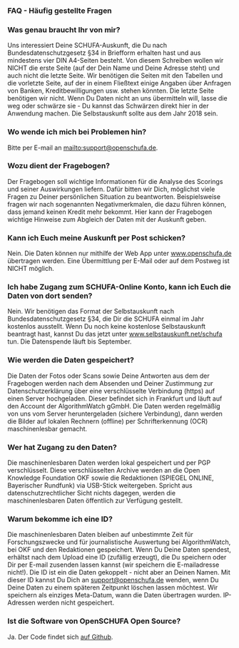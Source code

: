 ### FAQ - Häufig gestellte Fragen

### Was genau braucht Ihr von mir?

Uns interessiert Deine SCHUFA-Auskunft, die Du nach Bundesdatenschutzgesetz §34 in Briefform erhalten hast und aus mindestens vier DIN A4-Seiten besteht. Von diesem Schreiben wollen wir NICHT die erste Seite (auf der Dein Name und Deine Adresse steht) und auch nicht die letzte Seite. Wir benötigen die Seiten mit den Tabellen und die vorletzte Seite, auf der in einem Fließtext einige Angaben über Anfragen von Banken, Kreditbewilligungen usw. stehen könnten. Die letzte Seite benötigen wir nicht. Wenn Du Daten nicht an uns übermitteln will, lasse die weg oder schwärze sie - Du kannst das Schwärzen direkt hier in der Anwendung machen. Die Selbstauskunft sollte aus dem Jahr 2018 sein.

### Wo wende ich mich bei Problemen hin?

Bitte per E-mail an <mailto:support@openschufa.de>.

### Wozu dient der Fragebogen?

Der Fragebogen soll wichtige Informationen für die Analyse des Scorings und seiner Auswirkungen liefern. Dafür bitten wir Dich, möglichst viele Fragen zu Deiner persönlichen Situation zu beantworten. Beispielsweise fragen wir nach sogenannten Negativmerkmalen, die dazu führen können, dass jemand keinen Kredit mehr bekommt. Hier kann der Fragebogen wichtige Hinweise zum Abgleich der Daten mit der Auskunft geben.

### Kann ich Euch meine Auskunft per Post schicken?

Nein. Die Daten können nur mithilfe der Web App unter www.openschufa.de übertragen werden. Eine Übermittlung per E-Mail oder auf dem Postweg ist NICHT möglich.

### Ich habe Zugang zum SCHUFA-Online Konto, kann ich Euch die Daten von dort senden?

Nein. Wir benötigen das Format der Selbstauskunft nach Bundesdatenschutzgesetz §34, die Dir die SCHUFA einmal im Jahr kostenlos ausstellt. Wenn Du noch keine kostenlose Selbstauskunft beantragt hast, kannst Du das jetzt unter www.selbstauskunft.net/schufa tun. Die Datenspende läuft bis September.

### Wie werden die Daten gespeichert?

Die Daten der Fotos oder Scans sowie Deine Antworten aus dem der Fragebogen  werden nach dem Absenden und Deiner Zustimmung zur Datenschutzerklärung über eine verschlüsselte Verbindung (https) auf einen Server hochgeladen. Dieser befindet sich in Frankfurt und läuft auf den Account der AlgorithmWatch gGmbH. Die Daten werden regelmäßig von uns vom Server heruntergeladen (sichere Verbindung), dann werden die Bilder auf lokalen Rechnern (offline) per Schrifterkennung (OCR) maschinenlesbar gemacht.

### Wer hat Zugang zu den Daten?

Die maschinenlesbaren Daten werden lokal gespeichert und per PGP verschlüsselt. Diese verschlüsselten Archive werden an die Open Knowledge Foundation OKF sowie die Redaktionen (SPIEGEL ONLINE, Bayerischer Rundfunk) via USB-Stick weitergeben. Spricht aus datenschutzrechtlicher Sicht nichts dagegen, werden die maschinenlesbaren Daten öffentlich zur Verfügung gestellt.

### Warum bekomme ich eine ID?

Die maschinenlesbaren Daten bleiben auf unbestimmte Zeit für Forschungszwecke und für journalistische Auswertung bei AlgorithmWatch, bei OKF und den Redaktionen gespeichert. Wenn Du Deine Daten spendest, erhältst nach dem Upload eine ID (zufällig erzeugt), die Du speichern oder Dir per E-mail zusenden lassen kannst (wir speichern die E-mailadresse nicht!). Die ID ist ein die Daten gekoppelt - nicht aber an Deinen Namen. Mit dieser ID kannst Du Dich an support@openschufa.de wenden, wenn Du Deine Daten zu einem späteren Zeitpunkt löschen lassen möchtest. Wir speichern als einziges Meta-Datum, wann die Daten übertragen wurden. IP-Adressen werden nicht gespeichert.

### Ist die Software von OpenSCHUFA Open Source?

Ja. Der Code findet sich [auf Github](https://github.com/algorithmwatch/openschufa).

